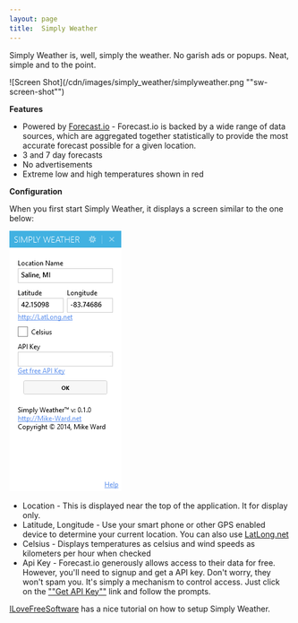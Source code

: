 ```yaml
---
layout: page
title:  Simply Weather
---
```

Simply Weather is, well, simply the weather. No garish ads or popups. Neat, simple and to the point.

![Screen Shot](/cdn/images/simply_weather/simplyweather.png ""sw-screen-shot"")

**Features**

- Powered by [Forecast.io](http://forecast.io/) - Forecast.io is backed by a wide range of data sources, which are aggregated together statistically to provide the most accurate forecast possible for a given location.
- 3 and 7 day forecasts
- No advertisements
- Extreme low and high temperatures shown in red

**Configuration**

When you first start Simply Weather, it displays a screen similar to the one below:

![Screen Shot](/cdn/images/simply_weather/swsettings.png "sw-screen-shot")

- Location - This is displayed near the top of the application. It for display only.
- Latitude, Longitude - Use your smart phone or other GPS enabled device to determine your current location. You can also use [LatLong.net](http://latlong.net/)
- Celsius - Displays temperatures as celsius and wind speeds as kilometers per hour when checked
- Api Key - Forecast.io generously allows access to their data for free. However, you'll need to signup and get a API key. Don't worry, they won't spam you. It's simply a mechanism to control access. Just click on the [""Get API Key""](https://developer.forecast.io/register) link and follow the prompts.

[ILoveFreeSoftware](http://www.ilovefreesoftware.com/18/windows/desktop-weather-application-view-current-weather-weather-forecasts.html)
has a nice tutorial on how to setup Simply Weather.
